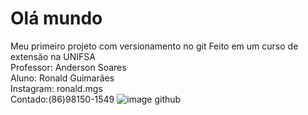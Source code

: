 # Olá mundo
 Meu primeiro projeto com versionamento no git
 Feito em um curso de extensão na UNIFSA  
 Professor: Anderson Soares  
 Aluno: Ronald Guimarães  
 Instagram: ronald.mgs  
 Contado:(86)98150-1549 
 ![image github](https://github.com/user-attachments/assets/253c9801-f911-4d86-9987-cb54b860ccf8)

 
 
 
